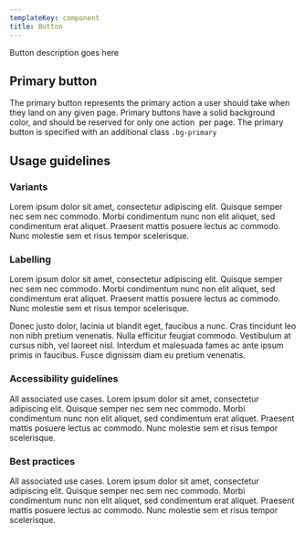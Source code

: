 ```yaml
---
templateKey: component
title: Button
---
```

Button description goes here

## Primary button

The primary button represents the primary action a user should take when
they land on any given page. Primary buttons have a solid background color,
and should be reserved for only one action  per page. The primary button is
specified with an additional class `.bg-primary`

## Usage guidelines

### Variants

Lorem ipsum dolor sit amet, consectetur adipiscing elit. Quisque semper nec
sem nec commodo. Morbi condimentum nunc non elit aliquet, sed condimentum erat
aliquet. Praesent mattis posuere lectus ac commodo. Nunc molestie sem et risus
tempor scelerisque.

### Labelling

Lorem ipsum dolor sit amet, consectetur adipiscing elit. Quisque semper nec sem
nec commodo. Morbi condimentum nunc non elit aliquet, sed condimentum erat aliquet.
Praesent mattis posuere lectus ac commodo. Nunc molestie sem et risus tempor
scelerisque.

Donec justo dolor, lacinia ut blandit eget, faucibus a nunc. Cras tincidunt leo non
nibh pretium venenatis. Nulla efficitur feugiat commodo. Vestibulum at cursus nibh,
vel laoreet nisl. Interdum et malesuada fames ac ante ipsum primis in faucibus. Fusce
dignissim diam eu pretium venenatis.

### Accessibility guidelines

All associated use cases. Lorem ipsum dolor sit amet, consectetur adipiscing elit.
Quisque semper nec sem nec commodo. Morbi condimentum nunc non elit aliquet, sed
condimentum erat aliquet. Praesent mattis posuere lectus ac commodo. Nunc molestie
sem et risus tempor scelerisque.

### Best practices

All associated use cases. Lorem ipsum dolor sit amet, consectetur adipiscing elit.
Quisque semper nec sem nec commodo. Morbi condimentum nunc non elit aliquet, sed
condimentum erat aliquet. Praesent mattis posuere lectus ac commodo. Nunc molestie
sem et risus tempor scelerisque.
